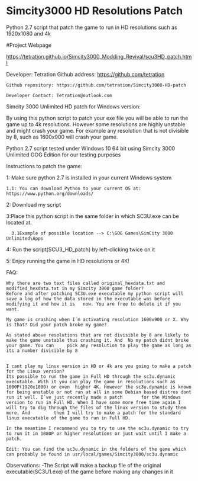 


# Simcity3000 HD Resolutions Patch
Python 2.7 script that patch the game to run in HD resolutions such as 1920x1080 and  4k

#Project Webpage

https://tetration.github.io/Simcity3000_Modding_Revival/scu3HD_patch.html

Developer: Tetration
	Github address: https://github.com/tetration
	
	Github repository: https://github.com/tetration/Simcity3000-HD-patch
	
	Developer Contact: Tetration@outlook.com

Simcity 3000 Unlimited HD patch for Windows version:

By using this python script to patch your exe file you will be able to run the game up to 4k resolutions. 
However some resolutions are highly unstable and might crash your game. For example any resolution that is not divisible by 8, such as 1600x900 will crash your game.

Python 2.7 script tested under Windows 10 64 bit using Simcity 3000 Unlimited GOG Edition for our testing purposes



Instructions to patch the game:

 1: Make sure python 2.7 is installed in your current Windows system
 
	1.1: You can download Python to your current OS at: https://www.python.org/downloads/
	
 2: Download my script
 
 3:Place this python script in the same folder in which SC3U.exe can be located at.
 
	  3.1Example of possible location --> C:\GOG Games\SimCity 3000 Unlimited\Apps

4: Run the script(SCU3_HD_patch) by left-clicking twice on it

5: Enjoy running the game in HD resolutions or 4K!



FAQ:

 	Why there are two text files called original_hexdata.txt and modified_hexdata.txt in my Simcity 3000 game folder?
 	Before and after patching SC3U.exe executable my python script will save a log of how the data stored in the executable was before modifying it and how it is 	now. You are free to delete it if you want.

 	My game is crashing when I´m activating resolution 1600x900 or X. Why is that? Did your patch broke my game?

 	As stated above resolutions that are not divisible by 8 are likely to make the game unstable thus crashing it. And  No my patch didnt broke your game. You can 	   pick any resolution to play the game as long as its a number divisible by 8


 	I cant play my linux version in HD or 4k are you going to make a patch for the Linux version?
 	Its possible to run the game in Full HD through the sc3u.dynamic executable. With it you can play the game in resolutions such as 1080P(1920x1080) or even 	higher 4K. However the sc3u.dynamic is known for being unstable or not run at all in some Debian based distros dont run it well. I´ve just recently made a patch 	   for the Windows version to run in Full HD. When I have some more free time again I will try to dig through the files of the linux version to study them more. And  	     then I will try to make a patch for the standard linux executable of the game to run in Full HD.

 	In the meantime I recommend you to try to use the sc3u.dynamic to try to run it in 1080P or higher resolutions or just wait until I make a patch.

 	Edit: You can find the sc3u.dynamic in the folders of the game which can probably be found in usr/local/games/Simcity3000/sc3u.dynamic


Observations:
	-The Script will make a backup file of the original executable(SC3U1.exe) of the game before making any changes in it
